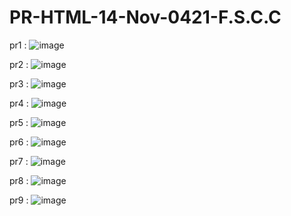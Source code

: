 # PR-HTML-14-Nov-0421-F.S.C.C

pr1 :
![image](https://github.com/user-attachments/assets/1ab3b8ab-8a5e-40dd-8967-443e37da7aaa)

pr2 :
![image](https://github.com/user-attachments/assets/d26995e4-d58d-4f45-88bc-959b029369e0)

pr3 :
![image](https://github.com/user-attachments/assets/bd0fa68f-f68b-40d3-af6c-33fa3636aa32)

pr4 :
![image](https://github.com/user-attachments/assets/f6e9a21b-de36-4ec8-868d-6fd9849dbcbe)

pr5 :
![image](https://github.com/user-attachments/assets/aad15762-804b-4495-a4e2-33b2ddfadc46)

pr6 :
![image](https://github.com/user-attachments/assets/83559bb8-40fc-48cd-9733-8f61e97004dc)

pr7 :
![image](https://github.com/user-attachments/assets/f4b01471-d0a6-465e-b49b-03bbd3318b4a)

pr8 :
![image](https://github.com/user-attachments/assets/51f426da-8066-4747-bd2a-61de3c78348b)

pr9 :
![image](https://github.com/user-attachments/assets/73c080f6-6026-4bda-b310-1089feb0758d)
